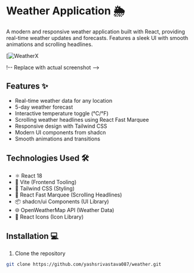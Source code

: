 # Weather Application 🌦️

A modern and responsive weather application built with React, providing real-time weather updates and forecasts. Features a sleek UI with smooth animations and scrolling headlines.

[![WeatherX](https://weather-seven-bay.vercel.app/)

!-- Replace with actual screenshot -->

## Features ✨
- Real-time weather data for any location
- 5-day weather forecast
- Interactive temperature toggle (°C/°F)
- Scrolling weather headlines using React Fast Marquee
- Responsive design with Tailwind CSS
- Modern UI components from shadcn
- Smooth animations and transitions

## Technologies Used 🛠️
- ⚛️ React 18
- 🚀 Vite (Frontend Tooling)
- 💨 Tailwind CSS (Styling)
- 🔄 React Fast Marquee (Scrolling Headlines)
- 📦 shadcn/ui Components (UI Library)
- 🌐 OpenWeatherMap API (Weather Data)
- 📍 React Icons (Icon Library)

## Installation 💻
1. Clone the repository
```bash
git clone https://github.com/yashsrivastava087/weather.git
